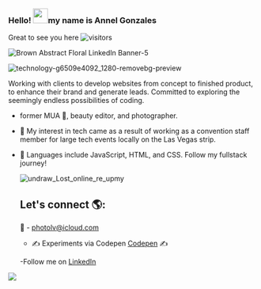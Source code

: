 ### Hello! <img src="https://raw.githubusercontent.com/MartinHeinz/MartinHeinz/master/wave.gif" width="30px">my name is Annel Gonzales
 Great to see you here
 ![visitors](https://visitor-badge.glitch.me/badge?page_id=page.id)
 
 
![Brown Abstract Floral LinkedIn Banner-5](https://user-images.githubusercontent.com/96323677/170886534-9fa10cf7-326f-4c2e-804d-68a65b33b2a1.png)


 
 ![technology-g6509e4092_1280-removebg-preview](https://user-images.githubusercontent.com/96323677/161875811-875230d7-ce09-431d-b547-95aa19d53f1a.png)

Working with clients to develop websites from concept to finished product, to enhance their brand and generate leads. Committed to exploring the seemingly endless possibilities of coding.   
- former MUA  💋, beauty editor, and photographer. 
- 👀 My interest in tech came as a result of working as a convention staff member for large tech events locally on the Las Vegas strip.
- 🌱  Languages include JavaScript, HTML, and CSS. Follow my fullstack journey! 
  
  
  ![undraw_Lost_online_re_upmy](https://user-images.githubusercontent.com/96323677/146655167-0b59ed6f-fa3e-44be-a12b-2a2a5eb75f79.png)

  
  ## Let's connect 🌎:
  💌 - photolv@icloud.com
  - ✍️ Experiments via Codepen <a href="https://codepen.io/Annel702">Codepen</a> ✍️


  -Follow me on <a href="https://www.linkedin.com/in/annel-gonzales702![image](https://user-images.githubusercontent.com/96323677/161873161-3c5a3c44-d5db-4236-8417-88b09e832036.png)
">LinkedIn</a> 
<p>
<img src="https://img.shields.io/badge/linkedin%20-%230077B5.svg?&style=for-the-badge&logo=linkedin&logoColor=white"/>



<!---
Annel702/Annel702 is a ✨ special ✨ repository because its `README.md` (this file) appears on your GitHub profile.
You can click the Preview link to take a look at your changes.
--->
